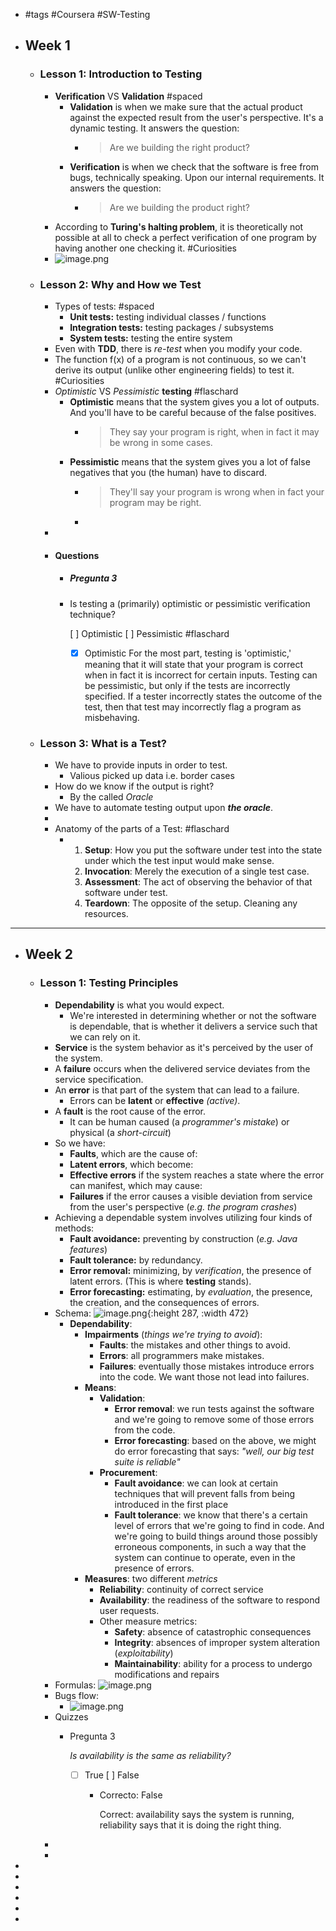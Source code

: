 - #tags #Coursera #SW-Testing
- ## Week 1
	- ### Lesson 1: Introduction to Testing
		- **Verification** VS **Validation** #spaced
			- **Validation** is when we make sure that the actual product against the expected result from the user's perspective. It's a dynamic testing. It answers the question:
				- > Are we building the right product?
			- **Verification** is when we check that the software is free from bugs, technically speaking. Upon our internal requirements. It answers the question:
				- > Are we building the product right?
		- According to **Turing's halting problem**, it is theoretically not possible at all to check a perfect verification of one program by having another one checking it. #Curiosities
		- ![image.png](../assets/image_1659351422358_0.png)
	- ### Lesson 2: Why and How we Test
		- Types of tests: #spaced
			- **Unit tests:** testing individual classes / functions
			- **Integration tests:** testing packages / subsystems
			- **System tests:** testing the entire system
		- Even with **TDD**, there is *re-test* when you modify your code.
		- The function f(x) of a program is not continuous, so we can't derive its output (unlike other engineering fields) to test it. #Curiosities
		- *Optimistic* VS *Pessimistic* **testing** #flaschard
			- **Optimistic** means that the system gives you a lot of outputs. And you'll have to be careful because of the false positives.
				- > They say your program is right, when in fact it may be wrong in some cases.
			- **Pessimistic** means that the system gives you a lot of false negatives that you (the human) have to discard.
				- > They'll say your program is wrong when in fact your program may be right.
				-
		-
		- #### Questions
			- ##### Pregunta 3
			- Is testing a (primarily) optimistic or pessimistic verification technique?
			  
			  [ ] Optimistic
			  [ ] Pessimistic
			  #flaschard
				- [X] Optimistic
				  For the most part, testing is 'optimistic,' meaning that it will state that your program is correct when in fact it is incorrect for certain inputs.  Testing can be pessimistic, but only if the tests are incorrectly specified. If a tester incorrectly states the outcome of the test, then that test may incorrectly flag a program as misbehaving.
	- ### Lesson 3: What is a Test?
		- We have to provide inputs in order to test.
			- Valious picked up data i.e. border cases
		- How do we know if the output is right?
			- By the called *Oracle*
		- We have to automate testing output upon ***the oracle***.
		-
		- Anatomy of the parts of a Test: #flaschard
			- 1. **Setup**: How you put the software under test into the state under which the test input would make sense.
			  2. **Invocation**: Merely the execution of a single test case.
			  3. **Assessment**: The act of observing the behavior of that software under test.
			  4. **Teardown**: The opposite of the setup. Cleaning any resources.
- ---
- ## Week 2
	- ### Lesson 1: Testing Principles
		- **Dependability** is what you would expect.
			- We're interested in determining whether or not the software is dependable, that is whether it delivers a service such that we can rely on it.
		- **Service** is the system behavior as it's perceived by the user of the system.
		- A **failure** occurs when the delivered service deviates from the service specification.
		- An **error** is that part of the system that can lead to a failure.
			- Errors can be **latent** or **effective** *(active)*.
		- A **fault** is the root cause of the error.
			- It can be human caused (a *programmer's mistake*) or physical (a *short-circuit*)
		- So we have:
			- **Faults**, which are the cause of:
			- **Latent errors**, which become:
			- **Effective errors** if the system reaches a state where the error can manifest, which may cause:
			- **Failures** if the error causes a visible deviation from service from the user's perspective (*e.g. the program crashes*)
		- Achieving a dependable system involves utilizing four kinds of methods:
			- **Fault avoidance:** preventing by construction (*e.g. Java features*)
			- **Fault tolerance:** by redundancy.
			- **Error removal:** minimizing, by *verification*, the presence of latent errors. (This is where **testing** stands).
			- **Error forecasting:** estimating, by *evaluation*, the presence, the creation, and the consequences of errors.
		- Schema: ![image.png](../assets/image_1659425066865_0.png){:height 287, :width 472}
			- **Dependability**:
				- **Impairments** (*things we're trying to avoid*):
					- **Faults**: the mistakes and other things to avoid.
					- **Errors**: all programmers make mistakes.
					- **Failures**: eventually those mistakes introduce errors into the code. We want those not lead into failures.
				- **Means**:
					- **Validation**:
						- **Error removal**: we run tests against the software and we're going to remove some of those errors from the code.
						- **Error forecasting**: based on the above, we might do error forecasting that says: *"well, our big test suite is reliable"*
					- **Procurement**:
						- **Fault avoidance**: we can look at certain techniques that will prevent falls from being introduced in the first place
						- **Fault tolerance**: we know that there's a certain level of errors that we're going to find in code. And we're going to build things around those possibly erroneous components, in such a way that the system can continue to operate, even in the presence of errors.
				- **Measures**: two different *metrics*
					- **Reliability**: continuity of correct service
					- **Availability**: the readiness of the software to respond user requests.
					- Other measure metrics:
						- **Safety**: absence of catastrophic consequences
						- **Integrity**: absences of improper system alteration (*exploitability*)
						- **Maintainability**: ability for a process to undergo modifications and repairs
		- Formulas: ![image.png](../assets/image_1659426971116_0.png)
		- Bugs flow:
			- ![image.png](../assets/image_1659427299208_0.png)
		- Quizzes
			- Pregunta 3
			  
			  *Is availability is the same as reliability?*
			  
			  - [ ] True
			  [ ] False
				- Correcto: False
				  
				  Correct: availability says the system is running, reliability says that it is doing the right thing.
		-
		-
-
-
-
-
-
-